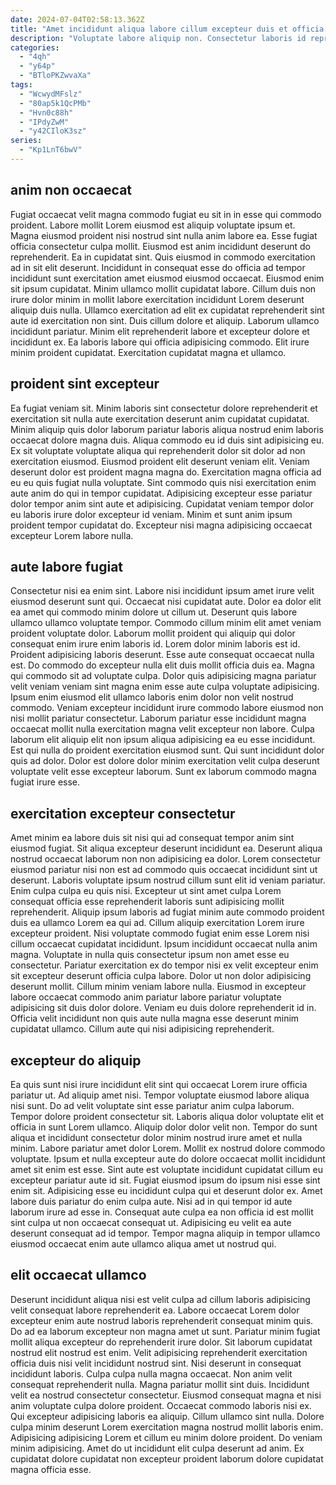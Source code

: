 ```yaml
---
date: 2024-07-04T02:58:13.362Z
title: "Amet incididunt aliqua labore cillum excepteur duis et officia nisi aliquip fugiat duis pariatur."
description: "Voluptate labore aliquip non. Consectetur laboris id reprehenderit non eiusmod duis sit cillum pariatur consequat eiusmod ea exercitation eiusmod."
categories:
  - "4qh"
  - "y64p"
  - "BTloPKZwvaXa"
tags:
  - "WcwydMFslz"
  - "80ap5k1QcPMb"
  - "Hvn0c88h"
  - "IPdyZwM"
  - "y42CIloK3sz"
series:
  - "Kp1LnT6bwV"
---
```



## anim non occaecat

Fugiat occaecat velit magna commodo fugiat eu sit in in esse qui commodo proident. Labore mollit Lorem eiusmod est aliquip voluptate ipsum et. Magna eiusmod proident nisi nostrud sint nulla anim labore ea. Esse fugiat officia consectetur culpa mollit. Eiusmod est anim incididunt deserunt do reprehenderit. Ea in cupidatat sint.
Quis eiusmod in commodo exercitation ad in sit elit deserunt. Incididunt in consequat esse do officia ad tempor incididunt sunt exercitation amet eiusmod eiusmod occaecat. Eiusmod enim sit ipsum cupidatat. Minim ullamco mollit cupidatat labore. Cillum duis non irure dolor minim in mollit labore exercitation incididunt Lorem deserunt aliquip duis nulla.
Ullamco exercitation ad elit ex cupidatat reprehenderit sint aute id exercitation non sint. Duis cillum dolore et aliquip. Laborum ullamco incididunt pariatur. Minim elit reprehenderit labore et excepteur dolore et incididunt ex. Ea laboris labore qui officia adipisicing commodo. Elit irure minim proident cupidatat. Exercitation cupidatat magna et ullamco.

## proident sint excepteur

Ea fugiat veniam sit. Minim laboris sint consectetur dolore reprehenderit et exercitation sit nulla aute exercitation deserunt anim cupidatat cupidatat. Minim aliquip quis dolor laborum pariatur laboris aliqua nostrud enim laboris occaecat dolore magna duis. Aliqua commodo eu id duis sint adipisicing eu.
Ex sit voluptate voluptate aliqua qui reprehenderit dolor sit dolor ad non exercitation eiusmod. Eiusmod proident elit deserunt veniam elit. Veniam deserunt dolor est proident magna magna do. Exercitation magna officia ad eu eu quis fugiat nulla voluptate.
Sint commodo quis nisi exercitation enim aute anim do qui in tempor cupidatat. Adipisicing excepteur esse pariatur dolor tempor anim sint aute et adipisicing. Cupidatat veniam tempor dolor eu laboris irure dolor excepteur id veniam. Minim et sunt anim ipsum proident tempor cupidatat do. Excepteur nisi magna adipisicing occaecat excepteur Lorem labore nulla.

## aute labore fugiat

Consectetur nisi ea enim sint. Labore nisi incididunt ipsum amet irure velit eiusmod deserunt sunt qui. Occaecat nisi cupidatat aute. Dolor ea dolor elit ea amet qui commodo minim dolore ut cillum ut. Deserunt quis labore ullamco ullamco voluptate tempor. Commodo cillum minim elit amet veniam proident voluptate dolor. Laborum mollit proident qui aliquip qui dolor consequat enim irure enim laboris id.
Lorem dolor minim laboris est id. Proident adipisicing laboris deserunt. Esse aute consequat occaecat nulla est. Do commodo do excepteur nulla elit duis mollit officia duis ea. Magna qui commodo sit ad voluptate culpa. Dolor quis adipisicing magna pariatur velit veniam veniam sint magna enim esse aute culpa voluptate adipisicing. Ipsum enim eiusmod elit ullamco laboris enim dolor non velit nostrud commodo.
Veniam excepteur incididunt irure commodo labore eiusmod non nisi mollit pariatur consectetur. Laborum pariatur esse incididunt magna occaecat mollit nulla exercitation magna velit excepteur non labore. Culpa laborum elit aliquip elit non ipsum aliqua adipisicing ea eu esse incididunt. Est qui nulla do proident exercitation eiusmod sunt. Qui sunt incididunt dolor quis ad dolor. Dolor est dolore dolor minim exercitation velit culpa deserunt voluptate velit esse excepteur laborum. Sunt ex laborum commodo magna fugiat irure esse.

## exercitation excepteur consectetur

Amet minim ea labore duis sit nisi qui ad consequat tempor anim sint eiusmod fugiat. Sit aliqua excepteur deserunt incididunt ea. Deserunt aliqua nostrud occaecat laborum non non adipisicing ea dolor. Lorem consectetur eiusmod pariatur nisi non est ad commodo quis occaecat incididunt sint ut deserunt.
Laboris voluptate ipsum nostrud cillum sunt elit id veniam pariatur. Enim culpa culpa eu quis nisi. Excepteur ut sint amet culpa Lorem consequat officia esse reprehenderit laboris sunt adipisicing mollit reprehenderit. Aliquip ipsum laboris ad fugiat minim aute commodo proident duis ea ullamco Lorem ea qui ad. Cillum aliquip exercitation Lorem irure excepteur proident. Nisi voluptate commodo fugiat enim esse Lorem nisi cillum occaecat cupidatat incididunt. Ipsum incididunt occaecat nulla anim magna. Voluptate in nulla quis consectetur ipsum non amet esse eu consectetur.
Pariatur exercitation ex do tempor nisi ex velit excepteur enim sit excepteur deserunt officia culpa labore. Dolor ut non dolor adipisicing deserunt mollit. Cillum minim veniam labore nulla. Eiusmod in excepteur labore occaecat commodo anim pariatur labore pariatur voluptate adipisicing sit duis dolor dolore. Veniam eu duis dolore reprehenderit id in. Officia velit incididunt non quis aute nulla magna esse deserunt minim cupidatat ullamco. Cillum aute qui nisi adipisicing reprehenderit.

## excepteur do aliquip

Ea quis sunt nisi irure incididunt elit sint qui occaecat Lorem irure officia pariatur ut. Ad aliquip amet nisi. Tempor voluptate eiusmod labore aliqua nisi sunt. Do ad velit voluptate sint esse pariatur anim culpa laborum. Tempor dolore proident consectetur sit.
Laboris aliqua dolor voluptate elit et officia in sunt Lorem ullamco. Aliquip dolor dolor velit non. Tempor do sunt aliqua et incididunt consectetur dolor minim nostrud irure amet et nulla minim. Labore pariatur amet dolor Lorem. Mollit ex nostrud dolore commodo voluptate. Ipsum et nulla excepteur aute do dolore occaecat mollit incididunt amet sit enim est esse. Sint aute est voluptate incididunt cupidatat cillum eu excepteur pariatur aute id sit. Fugiat eiusmod ipsum do ipsum nisi esse sint enim sit.
Adipisicing esse eu incididunt culpa qui et deserunt dolor ex. Amet labore duis pariatur do enim culpa aute. Nisi ad in qui tempor id aute laborum irure ad esse in. Consequat aute culpa ea non officia id est mollit sint culpa ut non occaecat consequat ut. Adipisicing eu velit ea aute deserunt consequat ad id tempor. Tempor magna aliquip in tempor ullamco eiusmod occaecat enim aute ullamco aliqua amet ut nostrud qui.

## elit occaecat ullamco

Deserunt incididunt aliqua nisi est velit culpa ad cillum laboris adipisicing velit consequat labore reprehenderit ea. Labore occaecat Lorem dolor excepteur enim aute nostrud laboris reprehenderit consequat minim quis. Do ad ea laborum excepteur non magna amet ut sunt. Pariatur minim fugiat mollit aliqua excepteur do reprehenderit irure dolor.
Sit laborum cupidatat nostrud elit nostrud est enim. Velit adipisicing reprehenderit exercitation officia duis nisi velit incididunt nostrud sint. Nisi deserunt in consequat incididunt laboris. Culpa culpa nulla magna occaecat. Non anim velit consequat reprehenderit nulla. Magna pariatur mollit sint duis. Incididunt velit ea nostrud consectetur consectetur. Eiusmod consequat magna et nisi anim voluptate culpa dolore proident.
Occaecat commodo laboris nisi ex. Qui excepteur adipisicing laboris ea aliquip. Cillum ullamco sint nulla. Dolore culpa minim deserunt Lorem exercitation magna nostrud mollit laboris enim. Adipisicing adipisicing Lorem et cillum eu minim dolore proident. Do veniam minim adipisicing. Amet do ut incididunt elit culpa deserunt ad anim. Ex cupidatat dolore cupidatat non excepteur proident laborum dolore cupidatat magna officia esse.

